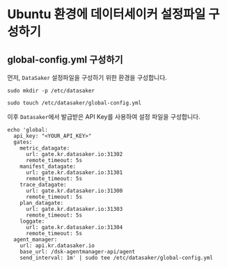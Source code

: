 # Ubuntu 환경에 데이터세이커 설정파일 구성하기

## global-config.yml 구성하기

먼저, `DataSaker` 설정파일을 구성하기 위한 환경을 구성합니다.

```shell
sudo mkdir -p /etc/datasaker

sudo touch /etc/datasaker/global-config.yml
```

이후 `Datasaker`에서 발급받은 API Key를 사용하여 설정 파일을 구성합니다.

```shell
echo 'global:
  api_key: "<YOUR_API_KEY>"
  gates:
    metric_datagate:
      url: gate.kr.datasaker.io:31302
      remote_timeout: 5s
    manifest_datagate:
      url: gate.kr.datasaker.io:31301
      remote_timeout: 5s
    trace_datagate:
      url: gate.kr.datasaker.io:31300
      remote_timeout: 5s
    plan_datagate:
      url: gate.kr.datasaker.io:31303
      remote_timeout: 5s
    loggate:
      url: gate.kr.datasaker.io:31304
      remote_timeout: 5s
  agent_manager:
    url: api.kr.datasaker.io
    base_url: /dsk-agentmanager-api/agent
    send_interval: 1m' | sudo tee /etc/datasaker/global-config.yml
```
